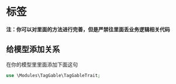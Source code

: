 # 标签
#### 注：你可以对里面的方法进行完善，但是严禁往里面丢业务逻辑相关代码

## 给模型添加关系

在你的模型里里面添加下面这句
```php
use \Modules\TagGable\TagGableTrait;
```